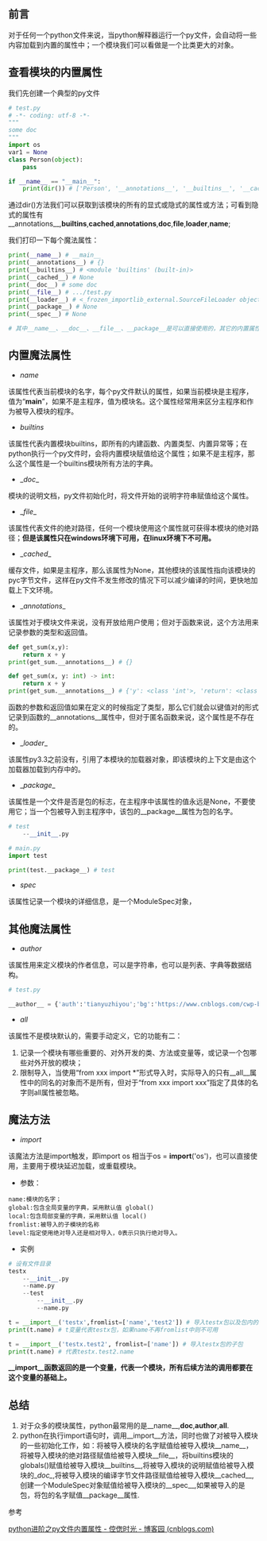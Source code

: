 ## 前言

对于任何一个python文件来说，当python解释器运行一个py文件，会自动将一些内容加载到内置的属性中；一个模块我们可以看做是一个比类更大的对象。

## 查看模块的内置属性

我们先创建一个典型的py文件

```python
# test.py
# -*- coding: utf-8 -*-
"""
some doc
"""
import os
var1 = None
class Person(object):
    pass

if __name__ == "__main__":
    print(dir()) # ['Person', '__annotations__', '__builtins__', '__cached__', '__doc__', '__file__', '__loader__', '__name__', '__package__', '__spec__', 'os', 'var1']
```

通过dir()方法我们可以获取到该模块的所有的显式或隐式的属性或方法；可看到隐式的属性有__annotations__,__builtins__,__cached__,__annotations__,__doc__,__file__,__loader__,__name__;

我们打印一下每个魔法属性：

```python
print(__name__) # __main__
print(__annotations__) # {}
print(__builtins__) # <module 'builtins' (built-in)>
print(__cached__) # None
print(__doc__) # some doc
print(__file__) # .../test.py
print(__loader__) # <_frozen_importlib_external.SourceFileLoader object at 0x000002398E831F28>
print(__package__) # None
print(__spec__) # None

# 其中__name__、__doc__、__file__、__package__是可以直接使用的，其它的内置属性一般不允许直接使用。
```

## 内置魔法属性

- _*name*_

该属性代表当前模块的名字，每个py文件默认的属性，如果当前模块是主程序，值为“__main__”，如果不是主程序，值为模块名。这个属性经常用来区分主程序和作为被导入模块的程序。

- _*builtins*_

该属性代表内置模块builtins，即所有的内建函数、内置类型、内置异常等；在python执行一个py文件时，会将内置模块赋值给这个属性；如果不是主程序，那么这个属性是一个builtins模块所有方法的字典。

- \_*doc*_

模块的说明文档，py文件初始化时，将文件开始的说明字符串赋值给这个属性。

- \_*file*_

该属性代表文件的绝对路径，任何一个模块使用这个属性就可获得本模块的绝对路径；**但是该属性只在windows环境下可用，在linux环境下不可用。**

- \_*cached*_

缓存文件，如果是主程序，那么该属性为None，其他模块的该属性指向该模块的pyc字节文件，这样在py文件不发生修改的情况下可以减少编译的时间，更快地加载上下文环境。

- \_*annotations*_

该属性对于模块文件来说，没有开放给用户使用；但对于函数来说，这个方法用来记录参数的类型和返回值。

```python
def get_sum(x,y):
    return x + y
print(get_sum.__annotations__) # {}

def get_sum(x, y: int) -> int:
    return x + y
print(get_sum.__annotations__) # {'y': <class 'int'>, 'return': <class 'int'>}
```

函数的参数和返回值如果在定义的时候指定了类型，那么它们就会以键值对的形式记录到函数的__annotations__属性中，但对于匿名函数来说，这个属性是不存在的。

- \_*loader*_

该属性py3.3之前没有，引用了本模块的加载器对象，即该模块的上下文是由这个加载器加载到内存中的。

- \_*package*_

该属性是一个文件是否是包的标志，在主程序中该属性的值永远是None，不要使用它；当一个包被导入到主程序中，该包的__package__属性为包的名字。

```python
# test
    --__init__.py

# main.py
import test

print(test.__package__) # test
```

- _*spec*_

该属性记录一个模块的详细信息，是一个ModuleSpec对象，

## 其他魔法属性

- _*author*_

该属性用来定义模块的作者信息，可以是字符串，也可以是列表、字典等数据结构。

```python
# test.py

__author__ = {'auth':'tianyuzhiyou';'bg':'https://www.cnblogs.com/cwp-bg/'}
```

- _*all*_

该属性不是模块默认的，需要手动定义，它的功能有二：

1. 记录一个模块有哪些重要的、对外开发的类、方法或变量等，或记录一个包哪些对外开放的模块；
2. 限制导入，当使用“from xxx import *”形式导入时，实际导入的只有__all__属性中的同名的对象而不是所有，但对于“from xxx import xxx”指定了具体的名字则all属性被忽略。

## 魔法方法

- _*import*_

该魔法方法是import触发，即import os 相当于os = __import__('os')，也可以直接使用，主要用于模块延迟加载，或重载模块。

- 参数：

```
name:模块的名字；
global:包含全局变量的字典，采用默认值 global()
local:包含局部变量的字典，采用默认值 local()
fromlist:被导入的子模块的名称
level:指定使用绝对导入还是相对导入，0表示只执行绝对导入。
```

- 实例

```python
# 设有文件目录
testx
    --__init__.py
    --name.py
    --test
        --__init__.py
        --name.py

t = __import__('testx',fromlist=['name','test2']) # 导入testx包以及包内的name、test2模块
print(t.name) # t变量代表testx包，如果name不再fromlist中则不可用

t = __import__('testx.test2', fromlist=['name']) # 导入testx包的子包
print(t.name) # 代表testx.test2.name
```

**__import__函数返回的是一个变量，代表一个模块，所有后续方法的调用都要在这个变量的基础上。**

## 总结

1. 对于众多的模块属性，python最常用的是__name__,__doc__,__author__,__all__.
2. python在执行import语句时，调用__import__方法，同时也做了对被导入模块的一些初始化工作，如：将被导入模块的名字赋值给被导入模块__name__，将被导入模块的绝对路径赋值给被导入模块__file__，将builtins模块的globals()赋值给被导入模块__builtins__,将被导入模块的说明赋值给被导入模块的_*doc_*,将被导入模块的编译字节文件路径赋值给被导入模块__cached__,创建一个ModuleSpec对象赋值给被导入模块的__spec__,如果被导入的是包，将包的名字赋值__package__属性.

参考

[python进阶之py文件内置属性 - 倥偬时光 - 博客园 (cnblogs.com)](https://www.cnblogs.com/cwp-bg/p/9856339.html)